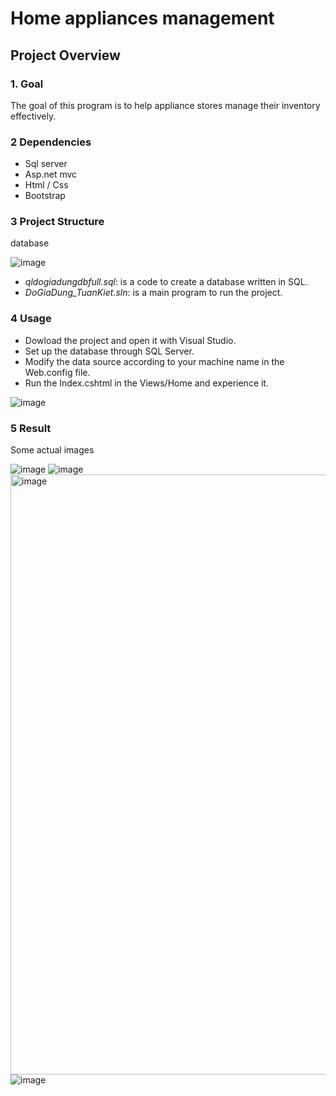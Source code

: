# Home appliances management

## Project Overview

### 1. Goal

The goal of this program is to help appliance stores manage their inventory effectively.

### 2 Dependencies

* Sql server
* Asp.net mvc
* Html / Css
* Bootstrap

### 3 Project Structure

database

![image](https://github.com/user-attachments/assets/809f7d37-3cb9-4d55-835a-c8f7053a8c83)

* *qldogiadungdbfull.sql*: is a code to create a database written in SQL.
* *DoGiaDung_TuanKiet.sln*: is a main program to run the project.

### 4 Usage

* Dowload the project and open it with Visual Studio.
* Set up the database through SQL Server.
* Modify the data source according to your machine name in the Web.config file.
* Run the Index.cshtml in the Views/Home and experience it.
  
![image](https://github.com/user-attachments/assets/4fec455f-bfb1-4e57-b956-1e5b3291c974)

### 5 Result
Some actual images

![image](https://github.com/user-attachments/assets/5800b4c4-1cef-4cb9-b9a9-757623706c1e)
![image](https://github.com/user-attachments/assets/c9b2b7bb-1934-4506-b0a0-f008c4a51ca7)
<img width="960" alt="image" src="https://github.com/user-attachments/assets/56189f8a-8fe3-42f8-87e7-f2ee54333f3c">
![image](https://github.com/user-attachments/assets/c6377715-a341-4199-8c3e-218a60fe7fb6)

